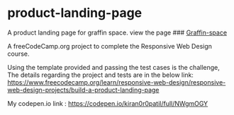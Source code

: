 # product-landing-page

A product landing page for graffin space.
view the page ### [Graffin-space](https://kiran0r0patil.github.io/product-landing-page/)

A freeCodeCamp.org project to complete the Responsive Web Design course.

Using the template provided and passing the test cases is the challenge,
The details regarding the project and tests are in the below link:
https://www.freecodecamp.org/learn/responsive-web-design/responsive-web-design-projects/build-a-product-landing-page

My codepen.io link :
https://codepen.io/kiran0r0patil/full/NWgmOGY
